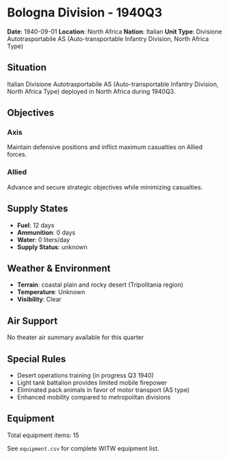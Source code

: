 # Bologna Division - 1940Q3

**Date**: 1940-09-01
**Location**: North Africa
**Nation**: Italian
**Unit Type**: Divisione Autotrasportabile AS (Auto-transportable Infantry Division, North Africa Type)

## Situation

Italian Divisione Autotrasportabile AS (Auto-transportable Infantry Division, North Africa Type) deployed in North Africa during 1940Q3.

## Objectives

### Axis
Maintain defensive positions and inflict maximum casualties on Allied forces.

### Allied
Advance and secure strategic objectives while minimizing casualties.

## Supply States

- **Fuel**: 12 days
- **Ammunition**: 0 days
- **Water**: 0 liters/day
- **Supply Status**: unknown

## Weather & Environment

- **Terrain**: coastal plain and rocky desert (Tripolitania region)
- **Temperature**: Unknown
- **Visibility**: Clear

## Air Support

No theater air summary available for this quarter

## Special Rules

- Desert operations training (in progress Q3 1940)
- Light tank battalion provides limited mobile firepower
- Eliminated pack animals in favor of motor transport (AS type)
- Enhanced mobility compared to metropolitan divisions

## Equipment

Total equipment items: 15

See `equipment.csv` for complete WITW equipment list.
